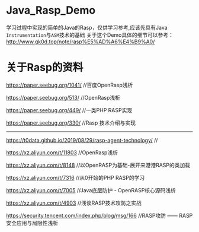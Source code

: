 # Java_Rasp_Demo

学习过程中实现的简单的Java的Rasp，仅供学习参考,应该先具有Java `Instrumentation`与`ASM`技术的基础
关于这个Demo具体的细节可以参考：http://www.gk0d.top/note/rasp%E5%AD%A6%E4%B9%A0/

# 关于Rasp的资料

https://paper.seebug.org/1041/ //百度OpenRasp浅析

https://paper.seebug.org/513/   //OpenRasp浅析

https://paper.seebug.org/449/  //一类PHP RASP实现

https://paper.seebug.org/330/   //Rasp 技术介绍与实现

---

https://t0data.github.io/2019/08/29/rasp-agent-technology/ //



https://xz.aliyun.com/t/11803 //OpenRasp浅析

https://xz.aliyun.com/t/8148 //以OpenRASP为基础-展开来港港RASP的类加载

https://xz.aliyun.com/t/7316 //从0开始的PHP RASP的学习

https://xz.aliyun.com/t/7005 //Java底层防护 - OpenRASP核心源码浅析

https://xz.aliyun.com/t/4903  //浅谈RASP技术攻防之实战

https://security.tencent.com/index.php/blog/msg/166 //RASP攻防 —— RASP安全应用与局限性浅析
